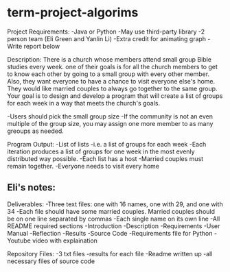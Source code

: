 # term-project-algorims

Project Requirements:
-Java or Python
-May use third-party library
-2 person team (Eli Green and Yanlin Li)
-Extra credit for animating graph
-Write report below

Description:
There is a church whose members attend small group Bible studies every week. one of their goals is for all the church members to get to know each other by going to a small group with every other member. Also, they want everyone to have a chance to visit everyone else's home. They would like married couples to always go together to the same group.
Your goal is to design and develop a program that will create a list of groups for each week in a way that meets the church's goals.

-Users should pick the small group size
-If the community is not an even multiple of the group size, you may assign one more member to as many greoups as needed.

Program Output:
-List of lists
  -i.e. a list of groups for each week
-Each iteration produces a list of groups for one week in the most evenly distributed way possible.
-Each list has a host
-Married couples must remain together.
-Everyone needs to visit every home


Eli's notes:
-


Deliverables:
-Three text files: one with 16 names, one with 29, and one with 34
  -Each file should have some married couples. Married couples should be on one line separated by commas
  -Each single name on its own line
-All README required sections
  -Introduction
  -Description
  -Requirements
  -User Manual
  -Reflection
  -Results
-Source Code
-Requirements file for Python
-Youtube video with explaination

Repository Files:
-3 txt files
-results for each file
-Readme written up
-all necessary files of source code
